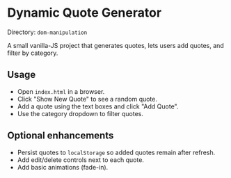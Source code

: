 # Dynamic Quote Generator
Directory: `dom-manipulation`

A small vanilla-JS project that generates quotes, lets users add quotes, and filter by category.

## Usage
- Open `index.html` in a browser.
- Click "Show New Quote" to see a random quote.
- Add a quote using the text boxes and click "Add Quote".
- Use the category dropdown to filter quotes.

## Optional enhancements
- Persist quotes to `localStorage` so added quotes remain after refresh.
- Add edit/delete controls next to each quote.
- Add basic animations (fade-in).

